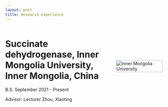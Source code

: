 ```yaml
---
layout: post
title: Research experience
---
```


<!DOCTYPE html>
<html lang="en">
<head>
    <meta charset="UTF-8">
    <meta name="viewport" content="width=device-width, initial-scale=1.0">
    <title>Research Experience</title>
    <style>
        .container {
            display: flex;
            justify-content: space-between;
            align-items: flex-start;
        }
        .content {
            flex: 1;
            margin-right: 20px;
        }
        .image {
            flex: 0 0 150px; /* Fixed width, don't grow, don't shrink */
            align-self: center;
        }
        .image img {
            width: 100%;
            height: auto;
        }
    </style>
</head>
<body>

<div class="container">
    <div class="content">
        <h1>Succinate dehydrogenase, Inner Mongolia University, Inner Mongolia, China</h1>
        <p>B.S. September 2021 - Present</p>
        <p>Advisor: Lecturer Zhou, Xiaoting</p>
    </div>
    <div class="image">
        <img src="/assets/img/image.png" alt="Inner Mongolia University">
    </div>
</div>

</body>
</html>
